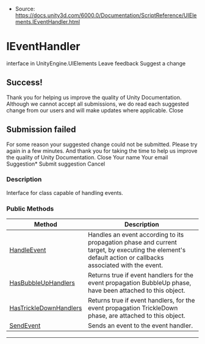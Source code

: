 * Source: https://docs.unity3d.com/6000.0/Documentation/ScriptReference/UIElements.IEventHandler.html

# IEventHandler
interface in UnityEngine.UIElements
Leave feedback
Suggest a change
## Success!
Thank you for helping us improve the quality of Unity Documentation. Although we cannot accept all submissions, we do read each suggested change from our users and will make updates where applicable.
Close
## Submission failed
For some reason your suggested change could not be submitted. Please <a>try again</a> in a few minutes. And thank you for taking the time to help us improve the quality of Unity Documentation.
Close
Your name Your email Suggestion* Submit suggestion
Cancel
### Description
Interface for class capable of handling events. 
### Public Methods
Method | Description  
---|---  
[HandleEvent](https://docs.unity3d.com/6000.0/Documentation/ScriptReference/UIElements.IEventHandler.HandleEvent.html) |  Handles an event according to its propagation phase and current target, by executing the element's default action or callbacks associated with the event.   
[HasBubbleUpHandlers](https://docs.unity3d.com/6000.0/Documentation/ScriptReference/UIElements.IEventHandler.HasBubbleUpHandlers.html) |  Returns true if event handlers for the event propagation BubbleUp phase, have been attached to this object.   
[HasTrickleDownHandlers](https://docs.unity3d.com/6000.0/Documentation/ScriptReference/UIElements.IEventHandler.HasTrickleDownHandlers.html) |  Returns true if event handlers, for the event propagation TrickleDown phase, are attached to this object.   
[SendEvent](https://docs.unity3d.com/6000.0/Documentation/ScriptReference/UIElements.IEventHandler.SendEvent.html) |  Sends an event to the event handler.   
* * *
